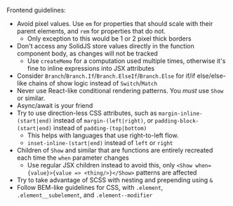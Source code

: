 Frontend guidelines:

* Avoid pixel values. Use `em` for properties that should scale with their parent elements, and `rem` for properties that do not.
    * Only exception to this would be 1 or 2 pixel thick borders
* Don't access any SolidJS store values directly in the function component body, as changes will not be tracked
    * Use `createMemo` for a computation used multiple times, otherwise it's fine to inline expressions into JSX attributes
* Consider `Branch`/`Branch.If`/`Branch.ElseIf`/`Branch.Else` for if/if else/else-like chains of show logic instead of `Switch`/`Match`
* Never use React-like conditional rendering patterns. You *must* use `Show` or similar.
* Async/await is your friend
* Try to use direction-less CSS attributes, such as `margin-inline-(start|end)` instead of `margin-(left|right)`, or `padding-block-(start|end)` instead of `padding-(top|bottom)`
    * This helps with languages that use right-to-left flow.
    * `inset-inline-(start|end)` instead of `left` or `right`
* Children of `Show` and similar that are functions are entirely recreated each time the `when` parameter changes
    * Use regular JSX children instead to avoid this, only `<Show when={value}>{value => <thing/>}</Show>` patterns are affected
* Try to take advantage of SCSS with nesting and prepending using `&`
* Follow BEM-like guidelines for CSS, with `.element`, `.element__subelement`, and `.element--modifier`